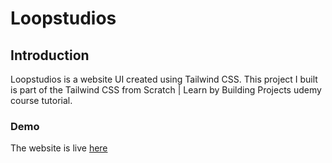 # Loopstudios
## Introduction
Loopstudios is a website UI created using Tailwind CSS. This project I built is part of the Tailwind CSS from Scratch | Learn by Building Projects udemy course tutorial. 

### Demo
The website is live [here](https://loopstudios-omega-three.vercel.app/)
